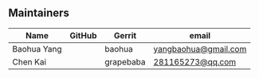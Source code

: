 ## Maintainers

| Name | GitHub | Gerrit | email |
|---|---|---|---|
| Baohua Yang | | baohua | yangbaohua@gmail.com |
| Chen Kai | | grapebaba | 281165273@qq.com |

